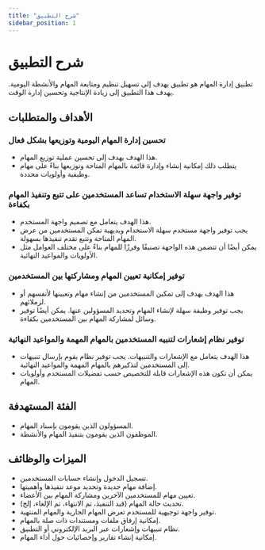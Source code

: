 ```yaml
---
title: "شرح التطبيق"
sidebar_position: 1
---
```

# شرح التطبيق

تطبيق إدارة المهام هو تطبيق يهدف إلى تسهيل تنظيم ومتابعة المهام والأنشطة اليومية. يهدف هذا التطبيق إلى زيادة الإنتاجية وتحسين إدارة الوقت.

## الأهداف والمتطلبات
### تحسين إدارة المهام اليومية وتوزيعها بشكل فعال
   - هذا الهدف يهدف إلى تحسين عملية توزيع المهام.
   - يتطلب ذلك إمكانية إنشاء وإدارة قائمة بالمهام المتاحة وتوزيعها بناءً على مهام وظيفية وأولويات محددة.

### توفير واجهة سهلة الاستخدام تساعد المستخدمين على تتبع وتنفيذ المهام بكفاءة
   - هذا الهدف يتعامل مع تصميم واجهة المستخدم.
   - يجب توفير واجهة مستخدم سهلة الاستخدام وبديهية تمكن المستخدمين من عرض المهام المتاحة وتتبع تقدم تنفيذها بسهولة.
   - يمكن أيضًا أن تتضمن هذه الواجهة تصنيفًا وفرزًا للمهام بناءً على مختلف العوامل مثل الأولويات والمواعيد النهائية.

### توفير إمكانية تعيين المهام ومشاركتها بين المستخدمين
   - هذا الهدف يهدف إلى تمكين المستخدمين من إنشاء مهام وتعيينها لأنفسهم أو لزملائهم.
   - يجب توفير وظيفة سهلة لإنشاء المهام وتحديد المسؤولين عنها. يمكن أيضًا توفير وسائل لمشاركة المهام بين المستخدمين بكفاءة.

### توفير نظام إشعارات لتنبيه المستخدمين بالمهام المهمة والمواعيد النهائية
   - هذا الهدف يتعامل مع الإشعارات والتنبيهات. يجب توفير نظام يقوم بإرسال تنبيهات إلى المستخدمين لتذكيرهم بالمهام المهمة والمواعيد النهائية.
   - يمكن أن تكون هذه الإشعارات قابلة للتخصيص حسب تفضيلات المستخدم وأولويات المهام.

## الفئة المستهدفة
- المسؤولون الذين يقومون بإسناد المهام.
- الموظفون الذين يقومون بتنفيذ المهام والأنشطة.

## الميزات والوظائف
- تسجيل الدخول وإنشاء حسابات المستخدمين.
- إضافة مهام جديدة وتحديد موعد تنفيذها وأهميتها.
- تعيين مهام للمستخدمين الآخرين ومشاركة المهام بين الأعضاء.
- تحديث حالة المهام (قيد التنفيذ، تم الانتهاء، تم الإلغاء، إلخ).
- توفير واجهة توجيهية للمستخدم تعرض المهام الجارية والمهام المنتهية.
- إمكانية إرفاق ملفات ومستندات ذات صلة بالمهام.
- نظام تنبيهات وإشعارات عبر البريد الإلكتروني أو التطبيق.
- إمكانية إنشاء تقارير وإحصائيات حول أداء المهام.
